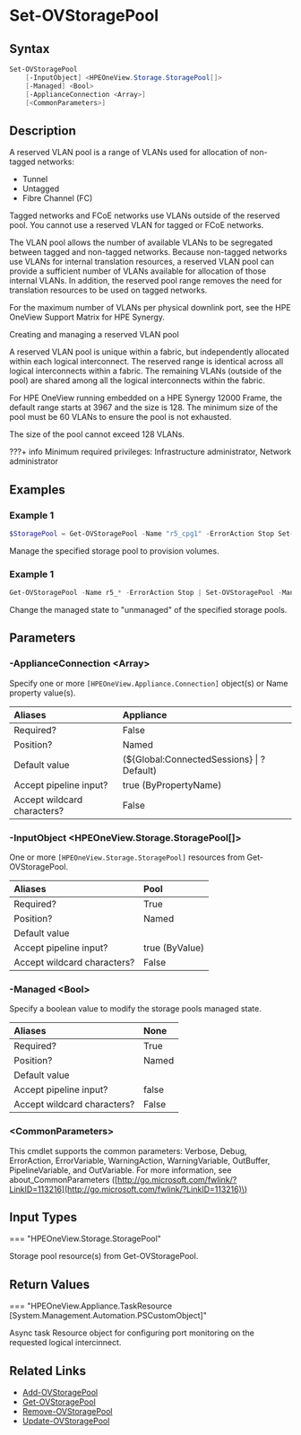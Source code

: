 ﻿---
description: Modify storage pool managed state.
---

# Set-OVStoragePool

## Syntax

```powershell
Set-OVStoragePool
    [-InputObject] <HPEOneView.Storage.StoragePool[]>
    [-Managed] <Bool>
    [-ApplianceConnection <Array>]
    [<CommonParameters>]
```

## Description

A reserved VLAN pool is a range of VLANs used for allocation of non-tagged networks:

* Tunnel
* Untagged
* Fibre Channel (FC)

Tagged networks and FCoE networks use VLANs outside of the reserved pool. You cannot use a reserved VLAN for tagged or FCoE networks.

The VLAN pool allows the number of available VLANs to be segregated between tagged and non-tagged networks. Because non-tagged networks use VLANs for internal translation resources, a reserved VLAN pool can provide a sufficient number of VLANs available for allocation of those internal VLANs. In addition, the reserved pool range removes the need for translation resources to be used on tagged networks.

For the maximum number of VLANs per physical downlink port, see the HPE OneView Support Matrix for HPE Synergy.

Creating and managing a reserved VLAN pool

A reserved VLAN pool is unique within a fabric, but independently allocated within each logical interconnect. The reserved range is identical across all logical interconnects within a fabric. The remaining VLANs (outside of the pool) are shared among all the logical interconnects within the fabric.

For HPE OneView running embedded on a HPE Synergy 12000 Frame, the default range starts at 3967 and the size is 128. The minimum size of the pool must be 60 VLANs to ensure the pool is not exhausted.

The size of the pool cannot exceed 128 VLANs.

???+ info
    Minimum required privileges:  Infrastructure administrator, Network administrator
    

## Examples

###  Example 1 

```powershell
$StoragePool = Get-OVStoragePool -Name "r5_cpg1" -ErrorAction Stop Set-OVStoragePool -InputObject $StoragePool -Managed $true
```

Manage the specified storage pool to provision volumes.

###  Example 1 

```powershell
Get-OVStoragePool -Name r5_* -ErrorAction Stop | Set-OVStoragePool -Managed $false
```

Change the managed state to "unmanaged" of the specified storage pools.

## Parameters

### -ApplianceConnection &lt;Array&gt;

Specify one or more `[HPEOneView.Appliance.Connection]` object(s) or Name property value(s).

| Aliases | Appliance |
| :--- | :--- |
| Required? | False |
| Position? | Named |
| Default value | (${Global:ConnectedSessions} &vert; ? Default) |
| Accept pipeline input? | true (ByPropertyName) |
| Accept wildcard characters? | False |

### -InputObject &lt;HPEOneView.Storage.StoragePool[]&gt;

One or more `[HPEOneView.Storage.StoragePool]` resources from Get-OVStoragePool.

| Aliases | Pool |
| :--- | :--- |
| Required? | True |
| Position? | Named |
| Default value |  |
| Accept pipeline input? | true (ByValue) |
| Accept wildcard characters? | False |

### -Managed &lt;Bool&gt;

Specify a boolean value to modify the storage pools managed state.

| Aliases | None |
| :--- | :--- |
| Required? | True |
| Position? | Named |
| Default value |  |
| Accept pipeline input? | false |
| Accept wildcard characters? | False |

### &lt;CommonParameters&gt;

This cmdlet supports the common parameters: Verbose, Debug, ErrorAction, ErrorVariable, WarningAction, WarningVariable, OutBuffer, PipelineVariable, and OutVariable. For more information, see about\_CommonParameters \([http://go.microsoft.com/fwlink/?LinkID=113216](http://go.microsoft.com/fwlink/?LinkID=113216)\)

## Input Types

=== "HPEOneView.Storage.StoragePool"
 
Storage pool resource(s) from Get-OVStoragePool.
 

## Return Values

=== "HPEOneView.Appliance.TaskResource [System.Management.Automation.PSCustomObject]"
 
Async task Resource object for configuring port monitoring on the requested logical intercinnect.
 

## Related Links

* [Add-OVStoragePool](add-ovstoragepool.md)
* [Get-OVStoragePool](get-ovstoragepool.md)
* [Remove-OVStoragePool](remove-ovstoragepool.md)
* [Update-OVStoragePool](update-ovstoragepool.md)
